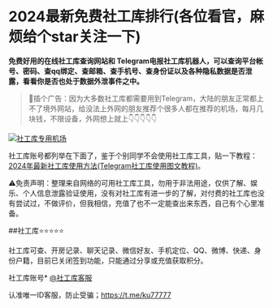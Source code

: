 # 2024最新免费社工库排行(各位看官，麻烦给个star关注一下)

**免费好用的在线社工库查询网站和 Telegram电报社工库机器人，可以查询平台帐号、密码、查qq绑定、查邮箱、查手机号、查身份证以及各种隐私数据是否泄露，看看你是否也处于数据外泄事件之中。**



>🔔插个广告：因为大多数社工库都需要用到Telegram，大陆的朋友正常都上不了境外网站，给没法上外网的朋友推荐个很多人都在推荐的机场，每月几块钱，不限设备，外网想上就上👇👇👇👇👇


<a href="https://idouyin.io/34" target="_blank"><img src="https://img.fooliji.com/file/1015d9c5b28424ee58713.png" alt="社工库专用机场" border="0"></a>


社工库账号都列举在下面了，鉴于个别同学不会使用社工库工具，贴一下教程：<a href="https://www.shegongku.top/179.html" target="_blank">2024年最新社工库使用方法(Telegram社工库使用图文教程)</a>。


⚠免责声明：整理来自网络的可用社工库工具，勿用于非法用途，仅供了解、娱乐、个人信息泄露验证使用，没有对社工库有进一步的了解，对付费的社工库也没有尝试过，不做评价，但我相信，充值了也不一定能查出来东西，自己有个心里准备。

##社工库⭐⭐⭐⭐⭐

社工库可查、开房记录、聊天记录、微信好友、手机定位、QQ、微博、快递、身份户籍，目前已关闭签到功能，只能通过分享或充值获取积分。

社工库账号* <a href="https://t.me/ku77777?start=qstxIqcQ3R" target="_blank">@社工库客服</a>

认准唯一ID客服，防止受骗；https://t.me/ku77777
